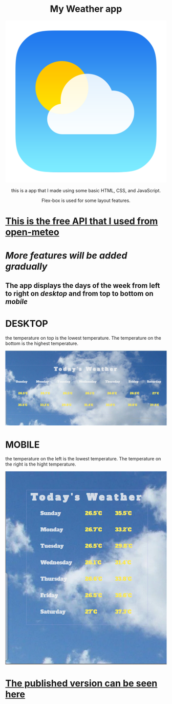 
<h1 style="text-align: center">My Weather app</h1>
<img src="weather.png" style="text-align: center width: 30%;" >
<p style="text-align: center;">this is a app that I made using some basic HTML, CSS, and JavaScript.</p>
<p style="text-align: center;">Flex-box is used for some layout features.</p>


# [This is the free API that I used from open-meteo](https://open-meteo.com/)

# **_More features will be added gradually_**

## The app displays the days of the week from left to right on **_desktop_** and from top to bottom on **_mobile_**

# DESKTOP
<p>the temperature on top is the lowest temperature. The temperature on the bottom is the highest temperature.</p>
<img src="desktopweather.png" width: 30%;>

# MOBILE
<p>the temperature on the left is the lowest temperature. The temperature on the right is the hight temperature.</p>
<img src="mobileweather.png" width: 30%;>






# [The published version can be seen here](https://vincinchristmas.github.io/WeatherConditionToday/)
